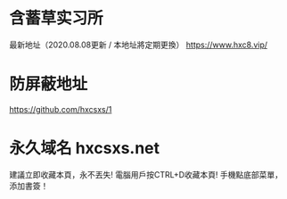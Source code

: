 # 含蓄草实习所
最新地址（2020.08.08更新 / 本地址將定期更換）
https://www.hxc8.vip/

# 防屏蔽地址
https://github.com/hxcsxs/1

# 永久域名 hxcsxs.net

建議立即收藏本頁，永不丟失!
電腦用戶按CTRL+D收藏本頁!
手機點底部菜單，添加書簽！
